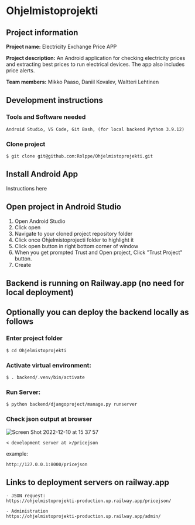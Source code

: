 # Ohjelmistoprojekti

## Project information

  **Project name:** Electricity Exchange Price APP
    
  **Project description:** An Android application for checking 
    electricity prices and extracting best prices 
    to run electrical devices. The app also includes price alerts.
    
  **Team members:** Mikko Paaso, Daniil Kovalev, Waltteri Lehtinen
  
  ## Development instructions
  ### Tools and Software needed
    Android Studio, VS Code, Git Bash, (for local backend Python 3.9.12)
  
  ### Clone project
    $ git clone git@github.com:Rolppe/Ohjelmistoprojekti.git

  ## Install Android App
  Instructions here

  ## Open project in Android Studio
  1. Open Android Studio
  2. Click open
  3. Navigate to your cloned project repository folder
  4. Click once Ohjelmistoprojecti folder to highlight it
  5. Click open button in right bottom corner of window  
  6. When you get prompted Trust and Open project, Click "Trust Project" button.
  7. Create

  ## Backend is running on Railway.app (no need for local deployment)
  
  ## Optionally you can deploy the backend locally as follows
  
  ### Enter project folder
    $ cd Ohjelmistoprojekti
  
  ### Activate virtual environment: 
    $ . backend/.venv/bin/activate
    
  ### Run Server: 
    $ python backend/djangoproject/manage.py runserver
    
  ### Check json output at browser
  ![Screen Shot 2022-12-10 at 15 37 57](https://user-images.githubusercontent.com/78311409/206858122-40094a7a-a103-41bc-b00c-1e0a9857e42a.jpeg)

    < development server at >/pricejson

  example:
    
    http://127.0.0.1:8000/pricejson

  ## Links to deployment servers on railway.app
  
    - JSON request: 
    https://ohjelmistoprojekti-production.up.railway.app/pricejson/
    
    - Administration 
    https://ohjelmistoprojekti-production.up.railway.app/admin/

